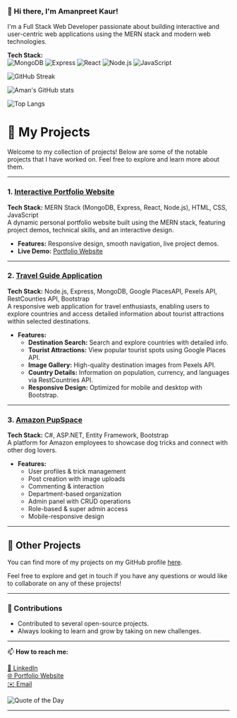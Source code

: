 ### 👋 Hi there, I'm Amanpreet Kaur!
I'm a Full Stack Web Developer passionate about building interactive and user-centric web applications using the MERN stack and modern web technologies.

**Tech Stack:**  
![MongoDB](https://img.shields.io/badge/MongoDB-4EA94B?style=flat&logo=mongodb&logoColor=white)
![Express](https://img.shields.io/badge/Express.js-000000?style=flat&logo=express&logoColor=white)
![React](https://img.shields.io/badge/React-61DAFB?style=flat&logo=react&logoColor=black)
![Node.js](https://img.shields.io/badge/Node.js-339933?style=flat&logo=nodedotjs&logoColor=white)
![JavaScript](https://img.shields.io/badge/JavaScript-F7DF1E?style=flat&logo=javascript&logoColor=black)

![GitHub Streak](https://github-readme-streak-stats.herokuapp.com/?user=AmanKaur1011&theme=dark)

![Aman's GitHub stats](https://github-readme-stats.vercel.app/api?username=AmanKaur1011&show_icons=true&theme=radical)

![Top Langs](https://github-readme-stats.vercel.app/api/top-langs/?username=AmanKaur1011&layout=compact)

# 🚀 My Projects

Welcome to my collection of projects! Below are some of the notable projects that I have worked on. Feel free to explore and learn more about them.

---


### 1. [**Interactive Portfolio Website**](https://github.com/AmanKaur1011/reactfrontend)
**Tech Stack:** MERN Stack (MongoDB, Express, React, Node.js), HTML, CSS, JavaScript  
A dynamic personal portfolio website built using the MERN stack, featuring project demos, technical skills, and an interactive design.  
- **Features:** Responsive design, smooth navigation, live project demos.
- **Live Demo:** [Portfolio Website](https://portfolioamanpreet.onrender.com/)

---

### 2. [**Travel Guide Application**](https://github.com/AmanKaur1011/TravelGuideAPIProject)
**Tech Stack:**  Node.js, Express, MongoDB, Google PlacesAPI, Pexels API, RestCounties API, Bootstrap  
A responsive web application for travel enthusiasts, enabling users to explore countries and access detailed information about tourist attractions within selected destinations. 
  
- **Features:**
   - **Destination Search:** Search and explore countries with detailed info.
   - **Tourist Attractions:** View popular tourist spots using Google Places API.
   - **Image Gallery:** High-quality destination images from Pexels API.
   - **Country Details:** Information on population, currency, and languages via RestCountries API.
   - **Responsive Design:** Optimized for mobile and desktop with Bootstrap.


---

### 3. [**Amazon PupSpace**](https://github.com/AmanKaur1011/AmazonPupSpace)
**Tech Stack:** C#, ASP.NET, Entity Framework, Bootstrap  
A platform for Amazon employees to showcase dog tricks and connect with other dog lovers.

- **Features:** 
  - User profiles & trick management
  - Post creation with image uploads
  - Commenting & interaction
  - Department-based organization
  - Admin panel with CRUD operations
  - Role-based & super admin access
  - Mobile-responsive design


---


## 📑 Other Projects
You can find more of my projects on my GitHub profile [here](https://github.com/AmanKaur1011).

Feel free to explore and get in touch if you have any questions or would like to collaborate on any of these projects!

---

### 🌟 Contributions
- Contributed to several open-source projects.
- Always looking to learn and grow by taking on new challenges.



---

📫 **How to reach me:**

[💼 LinkedIn](https://www.linkedin.com/in/amanpreetkaurdhindsa/)  
[🌐 Portfolio Website](https://portfolioamanpreet.onrender.com/)  
[✉️ Email](mailto:aman1011d@gmail.com)

![Quote of the Day](https://quotes-github-readme.vercel.app/api?type=horizontal&theme=dark)

---


